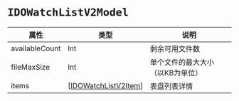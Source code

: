# `IDOWatchListV2Model`

| 属性        | 类型    | 说明         |
| ----------- | ------- | ------------ |
| availableCount | Int | 剩余可用文件数 |
| fileMaxSize | Int | 单个文件的最大大小（以KB为单位） |
| items | [[IDOWatchListV2Item](IDOWatchListV2Item.md)] | 表盘列表详情 |
